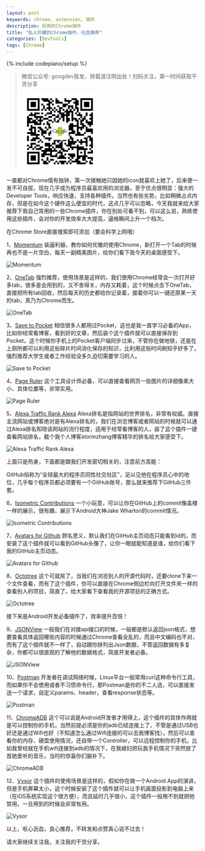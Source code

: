 ```yaml
---
layout: post
keywords: chrome, extension, 插件
description: 好用的Chrome插件
title: "私人珍藏的Chrome插件，吐血推荐"
categories: [DevTools]
tags: [Chrome]
---
```

{% include codepiano/setup %}

> 微信公众号: googdev首发，转载请注明出处！扫码关注，第一时间获取干货分享
>
> <img src="/image/weixinpublic_200.png" />

一直都对Chrome情有独钟，第一次接触她只因她的icon就喜欢上她了，后来便一发不可自拔，现在几乎成为程序员最喜欢用的浏览器，至于优点很明显：强大的Developer Tools，响应快速，支持各种插件。当然也有些劣势，比如稍微占点内存，但是在如今这个硬件这么便宜的时代，这点几乎可以忽略，今天我就来给大家推荐下我自己常用的一些Chrome插件，你在别处可看不到，可以这么说，熟练使用这些插件，会对你的开发效率大大提高，逼格瞬间上升一个档次。

在Chrome Store直接搜索即可添加（要会科学上网哦）

1、[Momentum](https://chrome.google.com/webstore/detail/momentum/laookkfknpbbblfpciffpaejjkokdgca)
装逼利器，教你如何优雅的使用Chrome，新打开一个Tab的时候再也不是一片空白，每天一副精美图片，给你们看下我今天的桌面感受下。

![Momentum](http://segmentfault.com/img/bVsgpg)


2、[OneTab](https://chrome.google.com/webstore/detail/onetab/chphlpgkkbolifaimnlloiipkdnihall)
强烈推荐，使用场景是这样的，我们使用Chrome经常会一次打开好多tab，很多是会用到的，又不舍得关，内存又耗着，这个时候点击下OneTab，直接把所有tab回收，然后每天的历史都给你记录着，接着你可以一键还原某一天的tab，真乃为Chrome而生。

![OneTab](http://segmentfault.com/img/bVsgpi)


3、[Save to Pocket](https://chrome.google.com/webstore/detail/save-to-pocket/niloccemoadcdkdjlinkgdfekeahmflj)
相信很多人都用过Pocket，这也是我一直学习必备的App，比如你经常看博客，看到好的文章，然后装个这个插件就可以直接保存到Pocket，这个时候你手机上的Pocket客户端同步过来，不管你在做地铁，还是在上厕所都可以利用这些碎片时间消化保存的知识，比利用这些时间刷知乎好多了，强烈推荐大学生或者工作经验没多久迫切需要学习的人。

![Save to Pocket](http://segmentfault.com/img/bVsgpj)


4、[Page Ruler](https://chrome.google.com/webstore/detail/page-ruler/jlpkojjdgbllmedoapgfodplfhcbnbpn)
这个工具设计师必备，可以直接查看网页一些图片的详细像素大小、具体位置等，非常实用。

![Page Ruler](http://segmentfault.com/img/bVsgpl)


5、[Alexa Traffic Rank Alexa](http://www.alexa.com/)
Alexa排名是指网站的世界排名，非常有权威。直接主流网站或博客绝对是有Alexa排名的，我们在浏览博客或者网站的时候就可以通过Alexa排名知晓该网站的流行程度，适用于经常看博客的人，装了这个插件一键查看网站排名，截个我个人博客stormzhang博客精华的排名给大家感受下。

![Alexa Traffic Rank Alexa](http://segmentfault.com/img/bVsgpr)

上面只是热身，下面都是跟我们开发密切相关的，注意前方高能：

GitHub俗称为“全球最大的程序员同性社交社区”，足以见他在程序员心中的地位，几乎每个程序员都必须要有一个GitHub账号，那么就来推荐下GitHub三件套。

6、[Isometric Contributions](https://chrome.google.com/webstore/detail/isometric-contributions/mjoedlfflcchnleknnceiplgaeoegien)
一个小玩意，可以让你在GitHub上的commit像盖楼一样的展示，很有趣，展示下Android大神Jake Wharton的commit情况。

![Isometric Contributions](http://segmentfault.com/img/bVsgpu)


7、[Avatars for Github](https://github.com/anasnakawa/chrome-github-avatars)
顾名思义，默认我们在GitHub主页动态只能看到id的，而安装了这个插件就可以看到GitHub头像了，让你一眼就能知道是谁，给你们看下我的GitHub主页动态。

![Avatars for Github](http://segmentfault.com/img/bVsgpF)


8、[Octotree](https://github.com/buunguyen/octotree)
这个可就屌了，当我们在浏览别人的开源代码时，还要clone下来一个文件查看，而有了这个插件，你可以直接在Chrome侧边栏向打开文件夹一样的查看别人的项目，简直了。给大家看下查看我的开源项目的正确方式。

![Octotree](http://segmentfault.com/img/bVsgpK)


接下来是Android开发必备插件了，效率提升百倍！

9、[JSONView](https://chrome.google.com/webstore/detail/jsonview/chklaanhfefbnpoihckbnefhakgolnmc)
一般我们在对接api接口的时候，一般都是默认返回json格式，想要查看具体返回哪些内容的时候通过Chrome查看全乱的，而且中文编码也不对，而有了这个插件就不一样了，自动跟你排列出Json数据，不管返回数据有多复杂，你都可以很直观的了解他的数据格式，简直开发者必备。

![JSONView](http://segmentfault.com/img/bVsgpL)


10、[Postman](https://chrome.google.com/webstore/detail/fhbjgbiflinjbdggehcddcbncdddomop)
开发者在调试网络时候，Linux平台一般常用curl这种命令行工具，而如果你不会使用或者不习惯命令行，那Postman是你的不二人选，可以直接发送一个请求，自定义params、header，查看response状态等。

![Postman](http://segmentfault.com/img/bVsgpN)


11、[ChromeADB](https://chrome.google.com/webstore/detail/chromeadb/fhdoijgfljahinnpbolfdimpcfoicmnm)
这个可以说是Android开发者才用得上，这个插件的具体作用就是可以控制你的手机，当然前提必须是你的adb已经连接上了，不管是通过USB也好还是通过Wifi也好（不知道怎么通过Wifi连接的可以去我博客找），然后可以查看你的内存、硬盘使用情况，还自带一个Controller，可以远程控制你的手机，比如我曾经就在手机wifi连接到adb的情况下，在我媳妇把玩我手机情况下突然放了首她爱听的音乐，当时的惊喜你们脑补下。

![ChromeADB](http://segmentfault.com/img/bVsgpQ)

12、[Vysor](https://chrome.google.com/webstore/detail/vysor-beta/gidgenkbbabolejbgbpnhbimgjbffefm)
这个插件的使用场景是这样的，假如你在做一个Android App的演讲，但是手机屏幕太小，这个时候安装了这个插件就可以让手机画面投影到电脑上来（在iOS系统实现这个很方便），而且延时几乎很小，这个插件一般用不到就把他禁用，一旦用到的时候会非常有用。

![Vysor](http://segmentfault.com/img/bVsgpR)

以上，呕心沥血，良心推荐，不转发和点赞真心说不过去！

请大家继续关注我，关注我的干货分享。

